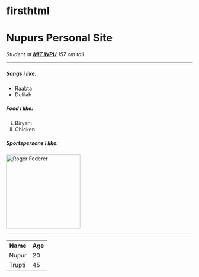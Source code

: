 # firsthtml
<!DOCTYPE html>
<html lang="en" dir="ltr">

<head>
  <meta charset="utf-8">
  <title>😋Nupur's Personal Site</title>
</head>

<body>
  <h1>Nupurs Personal Site</h1>
  <p>
    <em>Student at <a href="https://mitwpu.edu.in/"><strong>MIT WPU</strong></a>
    157 cm tall</em>
  </p>
  <hr size=2 noshade>
  <h5>Songs i like:</h5>
  <ul>
    <li>Raabta</li>
    <li>Delilah</li>

  </ul>
  <h5>Food I like:</h5>
  <ol type="i">
     <li>Biryani</li>
     <li>Chicken</li>
  </ol>
  <h5>Sportspersons I like:</h5>
  <img src= "C:\Users\dell\Pictures\Roger Federer🎾.jpg" alt="Roger Federer" height="200">
  <hr />
  <table>
    <tr>
     <th>Name  </th>
     <th>Age  </th>
    </tr>
  <tr>
    <td>Nupur</td>
    <td>20</td>
  </tr>
  <tr>
    <td>Trupti</td>
    <td>45</td>
  </tr>
  </table>
</body>

</html>

